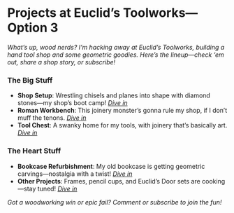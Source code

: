 # Projects at Euclid’s Toolworks—Option 3

*What’s up, wood nerds? I’m hacking away at Euclid’s Toolworks, building a hand tool shop and some geometric goodies. Here’s the lineup—check ‘em out, share a shop story, or subscribe!*

### The Big Stuff
- **Shop Setup**: Wrestling chisels and planes into shape with diamond stones—my shop’s boot camp! *[Dive in](/projects/shop-setup)*  
- **Roman Workbench**: This joinery monster’s gonna rule my shop, if I don’t muff the tenons. *[Dive in](./projects/roman-workbench)*  
- **Tool Chest**: A swanky home for my tools, with joinery that’s basically art. *[Dive in](/projects/tool-chest)*  

### The Heart Stuff
- **Bookcase Refurbishment**: My old bookcase is getting geometric carvings—nostalgia with a twist! *[Dive in](/projects/bookcase)*  
- **Other Projects**: Frames, pencil cups, and Euclid’s Door sets are cooking—stay tuned! *[Dive in](/projects/other-projects)*  

*Got a woodworking win or epic fail? Comment or subscribe to join the fun!*